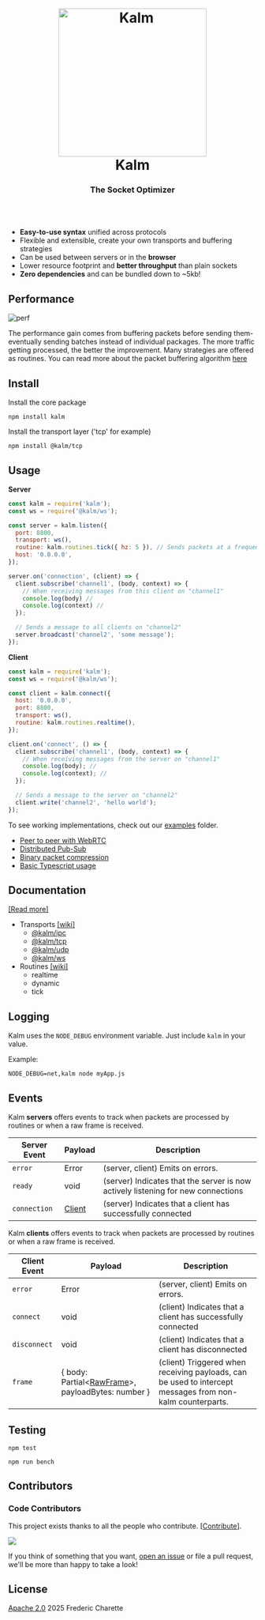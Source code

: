 <h1 align="center">
  <a title="The socket optimizer" href="http://kalm.js.org">
    <img alt="Kalm" width="300px" src="https://kalm.js.org/images/kalmv3.png" />
    <br/>
  </a>
  Kalm
</h1>
<h3 align="center">
  The Socket Optimizer
  <br/><br/>
</h3>
<br/>

- **Easy-to-use syntax** unified across protocols
- Flexible and extensible, create your own transports and buffering strategies
- Can be used between servers or in the **browser**
- Lower resource footprint and **better throughput** than plain sockets
- **Zero dependencies** and can be bundled down to ~5kb!


## Performance

<img align="center" alt="perf" src="https://kalm.js.org/images/v8_perf.png" />

The performance gain comes from buffering packets before sending them- eventually sending batches instead of individual packages. The more traffic getting processed, the better the improvement. Many strategies are offered as routines. You can read more about the packet buffering algorithm [here](https://en.wikipedia.org/wiki/Nagle%27s_algorithm)

## Install

Install the core package

`npm install kalm`

Install the transport layer ('tcp' for example)

`npm install @kalm/tcp`

## Usage

**Server**

```javascript
const kalm = require('kalm');
const ws = require('@kalm/ws');

const server = kalm.listen({
  port: 8800,
  transport: ws(),
  routine: kalm.routines.tick({ hz: 5 }), // Sends packets at a frequency of 5 Hz (200ms)
  host: '0.0.0.0',
});

server.on('connection', (client) => {
  client.subscribe('channel1', (body, context) => {
    // When receiving messages from this client on "channel1"
    console.log(body) //
    console.log(context) //
  });

  // Sends a message to all clients on "channel2"
  server.broadcast('channel2', 'some message');
});
```

**Client**

```javascript
const kalm = require('kalm');
const ws = require('@kalm/ws');

const client = kalm.connect({
  host: '0.0.0.0',
  port: 8800,
  transport: ws(),
  routine: kalm.routines.realtime(),
});

client.on('connect', () => {
  client.subscribe('channel1', (body, context) => {
    // When receiving messages from the server on "channel1"
    console.log(body); // 
    console.log(context); //
  });

  // Sends a message to the server on "channel2"
  client.write('channel2', 'hello world');
});

```
To see working implementations, check out our [examples](https://github.com/kalm/kalm.js/tree/master/examples) folder.

- [Peer to peer with WebRTC](https://github.com/kalm/kalm.js/tree/master/examples/browser_peer_to_peer)
- [Distributed Pub-Sub](https://github.com/kalm/kalm.js/tree/master/examples/distributed_pub_sub)
- [Binary packet compression](https://github.com/kalm/kalm.js/tree/master/examples/binary_compression)
- [Basic Typescript usage](https://github.com/kalm/kalm.js/tree/master/examples/typescript_websocket)

## Documentation

[[Read more]](https://github.com/kalm/kalm.js/wiki/How-it-works)

- Transports [[wiki]](https://github.com/kalm/kalm.js/wiki/Transports)
  - [@kalm/ipc](https://www.npmjs.com/package/@kalm/ipc)
  - [@kalm/tcp](https://www.npmjs.com/package/@kalm/tcp)
  - [@kalm/udp](https://www.npmjs.com/package/@kalm/udp)
  - [@kalm/ws](https://www.npmjs.com/package/@kalm/ws)
- Routines  [[wiki]](https://github.com/kalm/kalm.js/wiki/Routines)
  - realtime
  - dynamic
  - tick

## Logging

Kalm uses the `NODE_DEBUG` environment variable. Just include `kalm` in your value.

Example: 

`NODE_DEBUG=net,kalm node myApp.js`

## Events

Kalm **servers** offers events to track when packets are processed by routines or when a raw frame is received.

| Server Event | Payload | Description |
| --- | --- | --- |
| `error` | Error | (server, client) Emits on errors. |
| `ready` | void | (server) Indicates that the server is now actively listening for new connections |
| `connection` | [Client](./types.d.ts#L90) | (server) Indicates that a client has successfully connected |

Kalm **clients** offers events to track when packets are processed by routines or when a raw frame is received.

| Client Event | Payload | Description |
| --- | --- | --- |
| `error` | Error | (server, client) Emits on errors. |
| `connect` | void | (client) Indicates that a client has successfully connected |
| `disconnect` | void | (client) Indicates that a client has disconnected |
| `frame` | { body: Partial<[RawFrame](./types.d.ts#L189)>, payloadBytes: number } | (client) Triggered when receiving payloads, can be used to intercept messages from non-kalm counterparts. |

## Testing

`npm test`


`npm run bench`


## Contributors

### Code Contributors

This project exists thanks to all the people who contribute. [[Contribute](CONTRIBUTING.md)].

<a href="https://github.com/kalm/kalm.js/graphs/contributors"><img src="https://opencollective.com/kalm/contributors.svg?width=890&button=false" /></a>

If you think of something that you want, [open an issue](//github.com/kalm/kalm.js/issues/new) or file a pull request, we'll be more than happy to take a look!

## License 

[Apache 2.0](LICENSE) 2025 Frederic Charette
